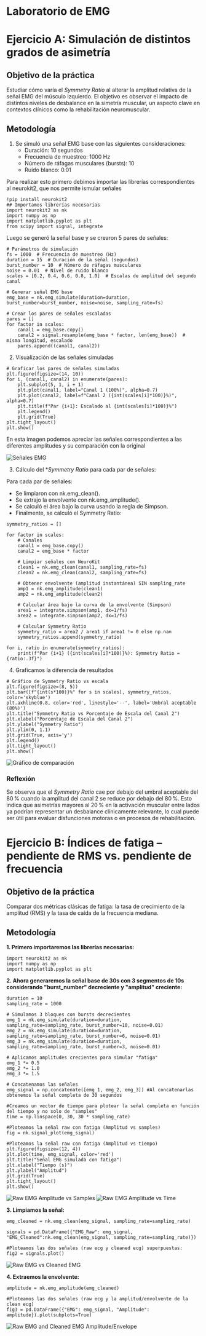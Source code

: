 # Laboratorio de EMG 

# Ejercicio A: Simulación de distintos grados de asimetría

## Objetivo de la práctica
Estudiar cómo varía el *Symmetry Ratio* al alterar la amplitud relativa de la señal EMG del músculo izquierdo. El objetivo es observar el impacto de distintos niveles de desbalance en la simetría muscular, un aspecto clave en contextos clínicos como la rehabilitación neuromuscular.

## Metodología
1. Se simuló una señal EMG base con las siguientes consideraciones:
   - Duración: 10 segundos
   - Frecuencia de muestreo: 1000 Hz
   - Número de ráfagas musculares (bursts): 10
   - Ruido blanco: 0.01

Para realizar esto primero debimos importar las librerías correspondientes al neurokit2, que nos permite ismular señales 
```
!pip install neurokit2
## Importamos librerías necesarias
import neurokit2 as nk
import numpy as np
import matplotlib.pyplot as plt
from scipy import signal, integrate
```

Luego se generó la señal base y se crearon 5 pares de señales:
```
# Parámetros de simulación
fs = 1000  # Frecuencia de muestreo (Hz)
duration = 15  # Duración de la señal (segundos)
burst_number = 10  # Número de ráfagas musculares
noise = 0.01  # Nivel de ruido blanco
scales = [0.2, 0.4, 0.6, 0.8, 1.0]  # Escalas de amplitud del segundo canal

# Generar señal EMG base
emg_base = nk.emg_simulate(duration=duration, burst_number=burst_number, noise=noise, sampling_rate=fs)

# Crear los pares de señales escaladas
pares = []
for factor in scales:
    canal1 = emg_base.copy()
    canal2 = signal.resample(emg_base * factor, len(emg_base))  # misma longitud, escalado
    pares.append((canal1, canal2))
```

2. Visualización de las señales simuladas
```
# Graficar los pares de señales simuladas
plt.figure(figsize=(14, 10))
for i, (canal1, canal2) in enumerate(pares):
    plt.subplot(5, 1, i + 1)
    plt.plot(canal1, label="Canal 1 (100%)", alpha=0.7)
    plt.plot(canal2, label=f"Canal 2 ({int(scales[i]*100)}%)", alpha=0.7)
    plt.title(f"Par {i+1}: Escalado al {int(scales[i]*100)}%")
    plt.legend()
    plt.grid(True)
plt.tight_layout()
plt.show()
```
En esta imagen podemos apreciar las señales correspondientes a las diferentes amplitudes y su comparación con la original

![Señales EMG](./Imágenes%20en%20el%20anexo/Senales_EMG.png)

3. Cálculo del **Symmetry Ratio* para cada par de señales:

Para cada par de señales:
- Se limpiaron con nk.emg_clean().
- Se extrajo la envolvente con nk.emg_amplitude().
- Se calculó el área bajo la curva usando la regla de Simpson.
- Finalmente, se calculó el Symmetry Ratio:

```
symmetry_ratios = []

for factor in scales:
    # Canales
    canal1 = emg_base.copy()
    canal2 = emg_base * factor

    # Limpiar señales con NeuroKit
    clean1 = nk.emg_clean(canal1, sampling_rate=fs)
    clean2 = nk.emg_clean(canal2, sampling_rate=fs)

    # Obtener envolvente (amplitud instantánea) SIN sampling_rate
    amp1 = nk.emg_amplitude(clean1)
    amp2 = nk.emg_amplitude(clean2)

    # Calcular área bajo la curva de la envolvente (Simpson)
    area1 = integrate.simpson(amp1, dx=1/fs)
    area2 = integrate.simpson(amp2, dx=1/fs)

    # Calcular Symmetry Ratio
    symmetry_ratio = area2 / area1 if area1 != 0 else np.nan
    symmetry_ratios.append(symmetry_ratio)

for i, ratio in enumerate(symmetry_ratios):
    print(f"Par {i+1} ({int(scales[i]*100)}%): Symmetry Ratio = {ratio:.3f}")
```
4. Graficamos la diferencia de resultados
```
# Gráfico de Symmetry Ratio vs escala
plt.figure(figsize=(8, 5))
plt.bar([f"{int(s*100)}%" for s in scales], symmetry_ratios, color='skyblue')
plt.axhline(0.8, color='red', linestyle='--', label='Umbral aceptable (80%)')
plt.title("Symmetry Ratio vs Porcentaje de Escala del Canal 2")
plt.xlabel("Porcentaje de Escala del Canal 2")
plt.ylabel("Symmetry Ratio")
plt.ylim(0, 1.1)
plt.grid(True, axis='y')
plt.legend()
plt.tight_layout()
plt.show()
```
![Gráfico de comparación](./Imágenes%20en%20el%20anexo/Comparacion.png)

### Reflexión

Se observa que el *Symmetry Ratio* cae por debajo del umbral aceptable del 80 % cuando la amplitud del canal 2 se reduce por debajo del 80 %. Esto indica que asimetrías mayores al 20 % en la activación muscular entre lados ya podrían representar un desbalance clínicamente relevante, lo cual puede ser útil para evaluar disfunciones motoras o en procesos de rehabilitación.

# Ejercicio B: Índices de fatiga – pendiente de RMS vs. pendiente de frecuencia

## Objetivo de la práctica
Comparar dos métricas clásicas de fatiga: la tasa de crecimiento de la amplitud (RMS) y la tasa de caída de la frecuencia mediana.

## Metodología

**1. Primero importaremos las librerías necesarias:**
```
import neurokit2 as nk
import numpy as np
import matplotlib.pyplot as plt
```

**2. Ahora generaremos la señal base de 30s con 3 segmentos de 10s considerando "burst_number" decreciente y "amplitud" creciente:**

```
duration = 10  
sampling_rate = 1000

# Simulamos 3 bloques con bursts decrecientes
emg_1 = nk.emg_simulate(duration=duration, sampling_rate=sampling_rate, burst_number=10, noise=0.01)
emg_2 = nk.emg_simulate(duration=duration, sampling_rate=sampling_rate, burst_number=6, noise=0.01)
emg_3 = nk.emg_simulate(duration=duration, sampling_rate=sampling_rate, burst_number=3, noise=0.01)

# Aplicamos amplitudes crecientes para simular "fatiga"
emg_1 *= 0.5
emg_2 *= 1.0
emg_3 *= 1.5

# Concatenamos las señales
emg_signal = np.concatenate([emg_1, emg_2, emg_3]) #Al concatenarlas obtenemos la señal completa de 30 segundos

#Creamos un vector de tiempo para plotear la señal completa en función del tiempo y no solo de "samples"
time = np.linspace(0, 30, 30 * sampling_rate)

#Ploteamos la señal raw con fatiga (Amplitud vs samples)
fig = nk.signal_plot(emg_signal)

#Ploteamos la señal raw con fatiga (Amplitud vs tiempo)
plt.figure(figsize=(12, 4))
plt.plot(time, emg_signal, color='red')
plt.title("Señal EMG simulada con fatiga")
plt.xlabel("Tiempo (s)")
plt.ylabel("Amplitud")
plt.grid(True)
plt.tight_layout()
plt.show()
```
![Raw EMG Amplitude vs Samples](./Imágenes%20en%20el%20anexo/raw_emg_samples.png)
![Raw EMG Amplitude vs Time](./Imágenes%20en%20el%20anexo/raw_emg_time.png)

**3. Limpiamos la señal:**
```
emg_cleaned = nk.emg_clean(emg_signal, sampling_rate=sampling_rate)

signals = pd.DataFrame({"EMG_Raw": emg_signal, "EMG_Cleaned":nk.emg_clean(emg_signal, sampling_rate=sampling_rate)})

#Ploteamos las dos señales (raw ecg y cleaned ecg) superpuestas:
fig2 = signals.plot()
```
![Raw EMG vs Cleaned EMG](./Imágenes%20en%20el%20anexo/raw_emg_vs_cleaned_emg.png)

**4. Extraemos la envolvente:**
```
amplitude = nk.emg_amplitude(emg_cleaned)

#Ploteamos las dos señales (raw ecg y la amplitud/envolvente de la clean ecg)
fig3 = pd.DataFrame({"EMG": emg_signal, "Amplitude": amplitude}).plot(subplots=True)
```
![Raw EMG and Cleaned EMG Amplitude/Envelope](./Imágenes%20en%20el%20anexo/raw_emg_and_cleaned_emg_amplitude.png)
